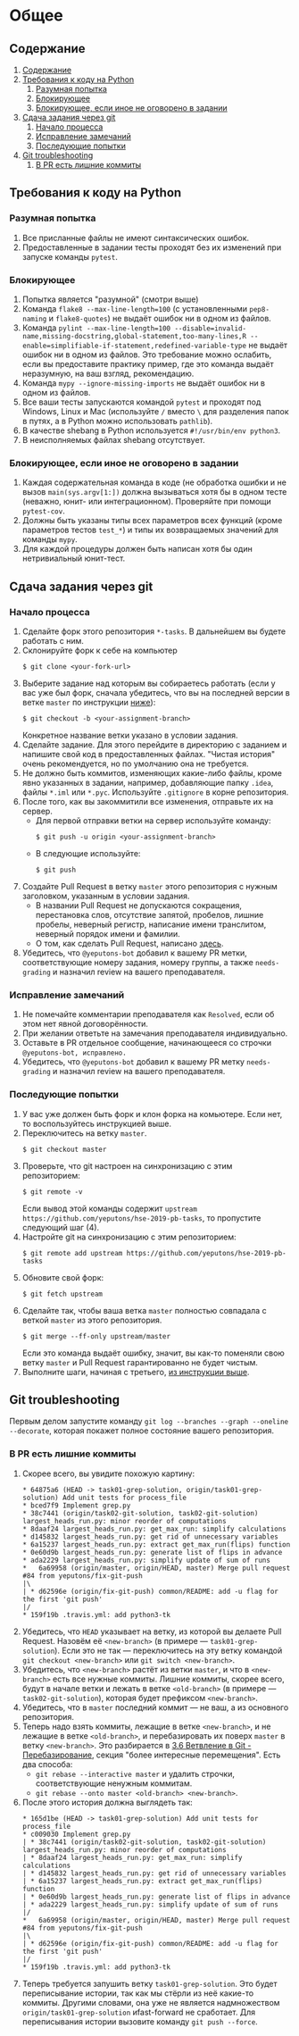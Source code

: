 # Общее
## Содержание
1. [Содержание](#содержание)
1. [Требования к коду на Python](#требования-к-коду-на-python)
    1. [Разумная попытка](#разумная-попытка)
    1. [Блокирующее](#блокирующее)
    1. [Блокирующее, если иное не оговорено в задании](#блокирующее-если-иное-не-оговорено-в-задании)
1. [Сдача задания через git](#сдача-задания-через-git)
    1. [Начало процесса](#начало-процесса)
	1. [Исправление замечаний](#исправление-замечаний)
    1. [Последующие попытки](#последующие-попытки)
1. [Git troubleshooting](#git-troubleshooting)
    1. [В PR есть лишние коммиты](#в-pr-есть-лишние-коммиты)

## Требования к коду на Python
### Разумная попытка
1. Все присланные файлы не имеют синтаксических ошибок.
1. Предоставленные в задании тесты проходят без их изменений при запуске команды `pytest`.
### Блокирующее
1. Попытка является "разумной" (смотри выше)
1. Команда `flake8 --max-line-length=100` (с установленными `pep8-naming` и `flake8-quotes`) не выдаёт ошибок ни в одном из файлов.
1. Команда `pylint --max-line-length=100 --disable=invalid-name,missing-docstring,global-statement,too-many-lines,R --enable=simplifiable-if-statement,redefined-variable-type` не выдаёт ошибок ни в одном из файлов.
   Это требование можно ослабить, если вы предоставите практику пример, где это команда выдаёт неразумную, на ваш взгляд, рекомендацию.
1. Команда `mypy --ignore-missing-imports` не выдаёт ошибок ни в одном из файлов.
1. Все ваши тесты запускаются командой `pytest` и проходят под Windows, Linux и Mac (используйте `/` вместо `\` для разделения папок в путях, а в Python можно использовать `pathlib`).
1. В качестве shebang в Python используется `#!/usr/bin/env python3`.
1. В неисполняемых файлах shebang отсутствует.

### Блокирующее, если иное не оговорено в задании
1. Каждая содержательная команда в коде (не обработка ошибки и не вызов `main(sys.argv[1:])` должна вызываться
   хотя бы в одном тесте (неважно, юнит- или интеграционном).
   Проверяйте при помощи `pytest-cov`.
1. Должны быть указаны типы всех параметров всех функций (кроме параметров тестов `test_*`) и типы их возвращаемых значений для команды `mypy`.
1. Для каждой процедуры должен быть написан хотя бы один нетривиальный юнит-тест.

## Сдача задания через git
### Начало процесса
1. Сделайте форк этого репозитория `*-tasks`. В дальнейшем вы будете работать с ним.
1. Склонируйте форк к себе на компьютер
    ```
    $ git clone <your-fork-url>
    ```
1. Выберите задание над которым вы собираетесь работать (если у вас уже был форк, сначала убедитесь, что вы на последней версии в ветке `master` по инструкции [ниже](#последующие-попытки)):
    ```
    $ git checkout -b <your-assignment-branch>
    ```
    Конкретное название ветки указано в условии задания.
1. Сделайте задание. Для этого перейдите в директорию с заданием и напишите свой код в предоставленных файлах. "Чистая история" очень рекомендуется, но по умолчанию она не требуется.
1. Не должно быть коммитов, изменяющих какие-либо файлы, кроме явно указанных в задании, например, добавляющие папку `.idea`, файлы `*.iml` или `*.pyc`. Используйте `.gitignore` в корне репозитория.
1. После того, как вы закоммитили все изменения, отправьте их на сервер.
    * Для первой отправки ветки на сервер используйте команду:
      ```
      $ git push -u origin <your-assignment-branch>
      ```
    * В следующие используйте:
      ```
      $ git push
      ```
1. Создайте Pull Request в ветку `master` этого репозитория с нужным заголовком, указанным в условии задания.
    * В названии Pull Request не допускаются сокращения, перестановка слов, отсутствие запятой, пробелов, лишние пробелы,
      неверный регистр, написание имени транслитом, неверный порядок имени и фамилии.
    * О том, как сделать Pull Request, написано [здесь](https://help.github.com/articles/creating-a-pull-request/).
1. Убедитесь, что `@yeputons-bot` добавил к вашему PR метки, соответствующие
   номеру задания, номеру группы, а также `needs-grading` и назначил review
   на вашего преподавателя.

### Исправление замечаний
1. Не помечайте комментарии преподавателя как `Resolved`, если об этом
   нет явной договорённости.
1. При желании ответьте на замечания преподавателя индивидуально.
1. Оставьте в PR отдельное сообщение, начинающееся со строчки
   `@yeputons-bot, исправлено.`
1. Убедитесь, что `@yeputons-bot` добавил к вашему PR метку `needs-grading`
   и назначил review на вашего преподавателя.

### Последующие попытки
1. У вас уже должен быть форк и клон форка на комьютере. Если нет, то воспользуйтесь инструкцией выше.
2. Переключитесь на ветку `master`.
    ```
    $ git checkout master
    ```
3. Проверьте, что git настроен на синхронизацию с этим репозиторием:
    ```
    $ git remote -v
    ```
    Если вывод этой команды содержит `upstream https://github.com/yeputons/hse-2019-pb-tasks`, то пропустите
    следующий шаг (4).
4. Настройте git на синхронизацию с этим репозиторием:
    ```
    $ git remote add upstream https://github.com/yeputons/hse-2019-pb-tasks
    ```
5. Обновите свой форк:
    ```
    $ git fetch upstream
    ```
6. Сделайте так, чтобы ваша ветка `master` полностью совпадала с веткой `master` из этого репозитория.
    ```
    $ git merge --ff-only upstream/master
    ```
    Если это команда выдаёт ошибку, значит, вы как-то поменяли свою ветку `master` и Pull Request гарантированно не будет чистым.
7. Выполните шаги, начиная с третьего, [из инструкции выше](#начало-процесса).

## Git troubleshooting
Первым делом запустите команду `git log --branches --graph --oneline --decorate`, которая
покажет полное состояние вашего репозитория.

### В PR есть лишние коммиты
1. Скорее всего, вы увидите похожую картину:
   ```
   * 64875a6 (HEAD -> task01-grep-solution, origin/task01-grep-solution) Add unit tests for process_file
   * bced7f9 Implement grep.py
   * 38c7441 (origin/task02-git-solution, task02-git-solution) largest_heads_run.py: minor reorder of computations
   * 8daaf24 largest_heads_run.py: get_max_run: simplify calculations
   * d145832 largest_heads_run.py: get rid of unnecessary variables
   * 6a15237 largest_heads_run.py: extract get_max_run(flips) function
   * 0e60d9b largest_heads_run.py: generate list of flips in advance
   * ada2229 largest_heads_run.py: simplify update of sum of runs
   *   6a69958 (origin/master, origin/HEAD, master) Merge pull request #84 from yeputons/fix-git-push
   |\  
   | * d62596e (origin/fix-git-push) common/README: add -u flag for the first 'git push'
   |/  
   * 159f19b .travis.yml: add python3-tk
   ```
1. Убедитесь, что `HEAD` указывает на ветку, из которой вы делаете Pull Request.
   Назовём её `<new-branch>` (в примере — `task01-grep-solution`).
   Если это не так — переключитесь на эту ветку командой `git checkout <new-branch>` или `git switch <new-branch>`.
1. Убедитесь, что `<new-branch>` растёт из ветки `master`, и что в `<new-branch>` есть все нужные коммиты.
   Лишние коммиты, скорее всего, будут в начале ветки и лежать в ветке `<old-branch>` (в примере — `task02-git-solution`),
   которая будет префиксом `<new-branch>`.
1. Убедитесь, что в `master` последний коммит — не ваш, а из основного репозитория.
1. Теперь надо взять коммиты, лежащие в ветке `<new-branch>`, и не лежащие в ветке `<old-branch>`, и перебазировать
   их поверх `master` в ветку `<new-branch>`.
   Это разбирается в [3.6 Ветвление в Git - Перебазирование](https://git-scm.com/book/ru/v2/Ветвление-в-Git-Перебазирование),
   секция "более интересные перемещения".
   Есть два способа:
    * `git rebase --interactive master` и удалить строчки, соответствующие ненужным коммитам.
    * `git rebase --onto master <old-branch> <new-branch>`.
1. После этого история должна выглядеть так:
   ```
   * 165d1be (HEAD -> task01-grep-solution) Add unit tests for process_file
   * c009030 Implement grep.py
   | * 38c7441 (origin/task02-git-solution, task02-git-solution) largest_heads_run.py: minor reorder of computations
   | * 8daaf24 largest_heads_run.py: get_max_run: simplify calculations
   | * d145832 largest_heads_run.py: get rid of unnecessary variables
   | * 6a15237 largest_heads_run.py: extract get_max_run(flips) function
   | * 0e60d9b largest_heads_run.py: generate list of flips in advance
   | * ada2229 largest_heads_run.py: simplify update of sum of runs
   |/  
   *   6a69958 (origin/master, origin/HEAD, master) Merge pull request #84 from yeputons/fix-git-push
   |\  
   | * d62596e (origin/fix-git-push) common/README: add -u flag for the first 'git push'
   |/  
   * 159f19b .travis.yml: add python3-tk
   ```
1. Теперь требуется запушить ветку `task01-grep-solution`.
   Это будет переписывание истории, так как мы стёрли из неё какие-то коммиты.
   Другими словами, она уже не является надмножеством `origin/task01-grep-solution` иfast-forward не сработает.
   Для переписывания истории вызовите команду `git push --force`.
